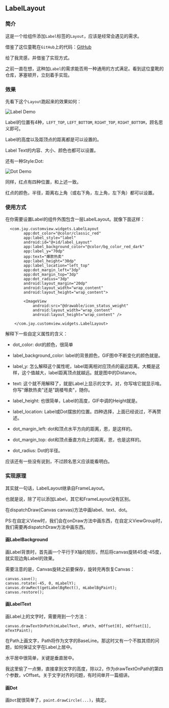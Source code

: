 ## LabelLayout

### 简介

这是一个给组件添加`Label`标签的`Layout`，应该是经常会遇见的需求。

借鉴了这位童靴在`GitHub`上的代码：[GitHub](https://github.com/luxiliu/LabelLayout) 

给了我灵感，并借鉴了实现方式。

之前一直在想，这种加`Label`的需求能否用一种通用的方式满足。看到这位童靴的仓库，茅塞顿开，立刻着手实现。

### 效果

先看下这个`Layout`跑起来的效果如何：


![Label Demo](https://github.com/JayZhaoCN/JayZhao.github.io/blob/master/demo.gif)

Label的位置有4种，`LEFT_TOP`, `LEFT_BOTTOM`, `RIGHT_TOP`, `RIGHT_BOTTOM`，顾名思义即可。

Label的高度以及距顶点的距离都是可以设置的。

Label Text的内容、大小、颜色也都可以设置。

还有一种Style:Dot:

![Dot Demo](http://wx4.sinaimg.cn/mw690/e1178d99ly1fbv1gwxqrij203b0393ya.jpg)

同样，红点有四种位置，和上述一致。

红点的颜色，半径，距离右上角（或右下角，左上角，左下角）都可以设置。

### 使用方式

在你需要设置Label的组件外围包含一层LabelLayout。就像下面这样：

      <com.jay.customview.widgets.LabelLayout
            app:dot_color="@color/classic_red"
            app:label_style="label"
            android:id="@+id/label_Layout"
            app:label_background_color="@color/bg_color_red_dark"
            app:label_y="70dp"
            app:text="爆款热卖"
            app:label_height="30dp"
            app:label_location="left_top"
            app:dot_margin_left="3dp"
            app:dot_margin_top="3dp"
            app:dot_radius="3dp"
            android:layout_margin="20dp"
            android:layout_width="wrap_content"
            android:layout_height="wrap_content">
    
            <ImageView
                android:src="@drawable/icon_status_weight"
                android:layout_width="wrap_content"
                android:layout_height="wrap_content" />
    
        </com.jay.customview.widgets.LabelLayout>

解释下一些自定义属性的含义：

* dot_color: dot的颜色，很简单

* label_background_color: label的背景颜色，GIF图中不断变化的颜色就是。
 
* label_y: 怎么解释这个属性呢，label距离相对应顶点的最远距离。大概是这样，这个值越大，label距离顶点就越远。就是图中的Distance。
 
* text: 这个就不用解释了，就是Label上显示的文字。对，你写啥它就显示啥。你写"爆款热卖"还是"跳楼甩卖"，随你。
 
* label_height: 也很简单，Label的高度，GIF中调的Height就是。
 
* label_location: Label或Dot摆放的位置。四种选择，上面已经说过，不再赘述。

* dot_margin_left: dot和顶点水平方向的距离，恩，是这样的。
 
* dot_margin_top: dot和顶点垂直方向上的距离，恩，也是这样的。
 
* dot_radius: Dot的半径。
 
应该还有一些没有说到，不过顾名思义应该能看明白。


### 实现原理

其实就一句话，LabelLayout继承自FrameLayout。

也就是说，除了可以添加Label，其它和FrameLayout没有区别。

在dispatchDraw(Canvas canvas)方法中画label、text、dot。

PS:在自定义View时，我们会在onDraw方法中画东西，在自定义ViewGroup时，我们需要再dispatchDraw方法中画东西。

#### 画LabelBackground

画Label背景时，首先画一个平行于X轴的矩形，然后将canvas旋转45或-45度，就实现边角Label的效果。

需要注意的是，Canvas旋转之前要保存，旋转完再恢复Canvas：

    canvas.save();
    canvas.rotate(-45, 0, mLabelY);
    canvas.drawRect(getLabelBgRect(), mLabelBgPaint);
    canvas.restore();

#### 画LabelText

画Label上的文字时，需要用到一个方法：

    canvas.drawTextOnPath(mLabelText, mPath, mOffset[0], mOffset[1], mTextPaint);

在Path上画文字，Path将作为文字的BaseLine。那这时又有一个不胜其烦的问题，如何保证文字在Label上居中。

水平居中很简单，关键是垂直居中。

我这里偷了一点懒，直接拿到文字的高度，除以2，作为drawTextOnPath的第四个参数，vOffset。关于文字对齐的问题，有时间单开一篇细讲。

#### 画Dot

画`Dot`就很简单了，`paint.drawCircle(...)`，搞定。
